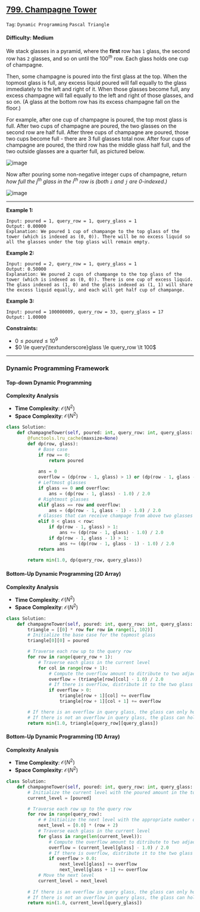 ## [799. Champagne Tower](https://leetcode.com/problems/champagne-tower)

```Tag```: ```Dynamic Programming``` ```Pascal Triangle```

#### Difficulty: Medium

We stack glasses in a pyramid, where the __first__ row has ```1``` glass, the second row has ```2``` glasses, and so on until the $100^{th}$ row.  Each glass holds one cup of champagne.

Then, some champagne is poured into the first glass at the top.  When the topmost glass is full, any excess liquid poured will fall equally to the glass immediately to the left and right of it.  When those glasses become full, any excess champagne will fall equally to the left and right of those glasses, and so on.  (A glass at the bottom row has its excess champagne fall on the floor.)

For example, after one cup of champagne is poured, the top most glass is full.  After two cups of champagne are poured, the two glasses on the second row are half full.  After three cups of champagne are poured, those two cups become full - there are 3 full glasses total now.  After four cups of champagne are poured, the third row has the middle glass half full, and the two outside glasses are a quarter full, as pictured below.

![image](https://s3-lc-upload.s3.amazonaws.com/uploads/2018/03/09/tower.png)

Now after pouring some non-negative integer cups of champagne, return _how full the j<sup>th</sup> glass in the i<sup>th</sup> row is (both ```i``` and ```j``` are 0-indexed.)_

![image](https://github.com/quananhle/Python/assets/35042430/2cb37a28-dee4-4566-bc1e-d515dbf1682c)

---

__Example 1:__
```
Input: poured = 1, query_row = 1, query_glass = 1
Output: 0.00000
Explanation: We poured 1 cup of champange to the top glass of the tower (which is indexed as (0, 0)). There will be no excess liquid so all the glasses under the top glass will remain empty.
```

__Example 2:__
```
Input: poured = 2, query_row = 1, query_glass = 1
Output: 0.50000
Explanation: We poured 2 cups of champange to the top glass of the tower (which is indexed as (0, 0)). There is one cup of excess liquid. The glass indexed as (1, 0) and the glass indexed as (1, 1) will share the excess liquid equally, and each will get half cup of champange.
```

__Example 3:__
```
Input: poured = 100000009, query_row = 33, query_glass = 17
Output: 1.00000
```

__Constraints:__

- $0 \le poured \le 10^{9}$
- $0 \le query{\textunderscore}glass \le query_row \lt 100$

---

### Dynamic Programming Framework

#### Top-down Dynamic Programming

__Complexity Analysis__

- __Time Complexity__: $\mathcal{O}(N^{2})$
- __Space Complexity__: $\mathcal{O}(N^{2})$

```Python
class Solution:
    def champagneTower(self, poured: int, query_row: int, query_glass: int) -> float:
        @functools.lru_cache(maxsize=None)
        def dp(row, glass):
            # Base case
            if row == 0:
                return poured
            
            ans = 0
            overflow = (dp(row - 1, glass) > 1) or (dp(row - 1, glass - 1) > 1)
            # Leftmost glasses
            if glass == 0 and overflow:
                ans = (dp(row - 1, glass) - 1.0) / 2.0
            # Rightmost glasses
            elif glass == row and overflow:
                ans = (dp(row - 1, glass - 1) - 1.0) / 2.0
            # Glasses that can receive champage from above two glasses
            elif 0 < glass < row:
                if dp(row - 1, glass) > 1:
                    ans += (dp(row - 1, glass) - 1.0) / 2.0
                if dp(row - 1, glass - 1) > 1:
                    ans += (dp(row - 1, glass - 1) - 1.0) / 2.0
            return ans
        
        return min(1.0, dp(query_row, query_glass))
```

#### Bottom-Up Dynamic Programming (2D Array)

__Complexity Analysis__

- __Time Complexity__: $\mathcal{O}(N^{2})$
- __Space Complexity__: $\mathcal{O}(N^{2})$

```Python
class Solution:
    def champagneTower(self, poured: int, query_row: int, query_glass: int) -> float:
        triangle = [[0] * row for row in range(1, 102)]
        # Initialize the base case for the topmost glass
        triangle[0][0] = poured

        # Traverse each row up to the query row
        for row in range(query_row + 1):
            # Traverse each glass in the current level
            for col in range(row + 1):
                # Compute the overflow amount to ditribute to two adjacent glasses
                overflow = (triangle[row][col] - 1.0) / 2.0
                # If there is overflow, distribute it to the two glass directly under the current glass
                if overflow > 0:
                    triangle[row + 1][col] += overflow
                    triangle[row + 1][col + 1] += overflow

        # If there is an overflow in query glass, the glass can only hold at most a full cup of champagne or 1.0
        # If there is not an overflow in query glass, the glass can hold from 0.0 <= poured < 1.0
        return min(1.0, triangle[query_row][query_glass])
```

#### Bottom-Up Dynamic Programming (1D Array)

__Complexity Analysis__

- __Time Complexity__: $\mathcal{O}(N^{2})$
- __Space Complexity__: $\mathcal{O}(N^{2})$

```Python
class Solution:
    def champagneTower(self, poured: int, query_row: int, query_glass: int) -> float:
        # Initialize the current level with the poured amount in the top glass
        current_level = [poured]

        # Traverse each row up to the query row
        for row in range(query_row):
            # # Initialize the next level with the appropriate number of glasses for the current row
            next_level = [0.0] * (row + 2)
            # Traverse each glass in the current level
            for glass in range(len(current_level)):
                # Compute the overflow amount to ditribute to two adjacent glasses
                overflow = (current_level[glass] - 1.0) / 2.0
                # If there is overflow, distribute it to the two glass directly under the current glass
                if overflow > 0.0:
                    next_level[glass] += overflow
                    next_level[glass + 1] += overflow
            # Move the next level
            current_level = next_level
        
        # If there is an overflow in query glass, the glass can only hold at most a full cup of champagne or 1.0
        # If there is not an overflow in query glass, the glass can hold from 0.0 <= poured < 1.0
        return min(1.0, current_level[query_glass])
```
